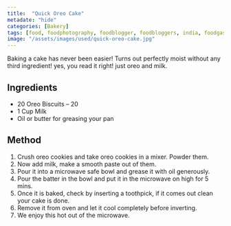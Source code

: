 ```yaml
---
title:  "Quick Oreo Cake"
metadate: "hide"
categories: [Bakery]
tags: [food, foodphotography, foodblogger, foodbloggers, india, foodgasm, indianfood, love, foodcoma, foodporn,indiancooking, indianrecipe, foodlovers, indianfood, indianfoodbloggers, foodiesofinstagram, foodlove, indian, indiancouple, eatlocal, eathealthy, eatwell, desifood, trending, tasty, taste, yummyinmytummy, foodie, instafood, instafoodie, foodstagram, instagood, passionatepaprika, foodblog, easy, indian, recipe, mothersrecipe, cooking, easycooking, easyrecipe, simple, simplefood ]
image: "/assets/images/used/quick-oreo-cake.jpg"
---
```


Baking a cake has never been easier! Turns out perfectly moist without any third ingredient! yes, you read it right! just oreo and milk.

## Ingredients

- 20 Oreo Biscuits – 20
- 1 Cup Milk 
- Oil or butter for greasing your pan

## Method

1. Crush oreo cookies and take oreo cookies in a mixer. Powder them.
2. Now add milk, make a smooth paste out of them. 
3. Pour it into a microwave safe bowl and grease it with oil generously. 
4. Pour the batter in the bowl and put it in the microwave on high for 5 mins.
5. Once it is baked, check by inserting a toothpick, if it comes out clean your cake is done.
6. Remove it from oven and let it cool completely before inverting. 
7. We enjoy this hot out of the microwave.

